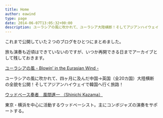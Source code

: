 ```yaml
---
title: Home
author: eawind
type: page
date: 2014-06-07T13:05:32+00:00
description: ユーラシアの風に吹かれて、ユーラシア大陸横断！そしてアジアンハイウェイで韓国へ行く旅路！それと、東京・横浜を中心に活動するダブルベーシスト。主にコンボジャズの演奏をサポートする。
---
```


これまで公開していた２つのブログをひとつにまとめました。

旅も演奏も近頃はできていないのですが、いつか再開できる日までアーカイブとして残しておきます。

[ユーラシアの風 - Blowin’ in the Eurasian Wind -](../../categories/eurasia/)

ユーラシアの風に吹かれて、四ヶ月に及んだ中国→英国（全20カ国）大陸横断の全貌を公開！そしてアジアンハイウェイで韓国へ行く旅路！

[ウッドベース奏者　風間進一 （Shinichi Kazama）](../../categories/jazz/)

東京・横浜を中心に活動するウッドベーシスト。主にコンボジャズの演奏をサポートする。
